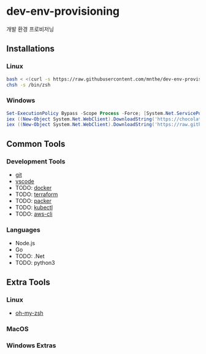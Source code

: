 # dev-env-provisioning
개발 환경 프로비저닝

## Installations

### Linux

```bash
bash < <(curl -s https://raw.githubusercontent.com/mnthe/dev-env-provisioning/main/setup-linux-ubuntu.sh)
chsh -s /bin/zsh
```

### Windows

```powershell
Set-ExecutionPolicy Bypass -Scope Process -Force; [System.Net.ServicePointManager]::SecurityProtocol = [System.Net.ServicePointManager]::SecurityProtocol -bor 3072;
iex ((New-Object System.Net.WebClient).DownloadString('https://chocolatey.org/install.ps1'))
iex ((New-Object System.Net.WebClient).DownloadString('https://raw.githubusercontent.com/mnthe/dev-env-provisioning/main/setup-windows.ps1'))
```

## Common Tools

### Development Tools

- [git](https://git-scm.com/)
- [vscode](https://code.visualstudio.com/)
- TODO: [docker]()
- TODO: [terraform]()
- TODO: [packer]()
- TODO: [kubectl]()
- TODO: [aws-cli]()

### Languages

- Node.js
- Go
- TODO: .Net
- TODO: python3

## Extra Tools

### Linux

- [oh-my-zsh](https://ohmyz.sh/#install)

### MacOS

### Windows Extras

